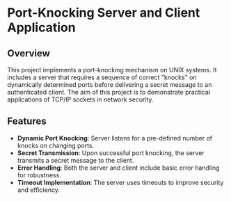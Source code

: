 # Port-Knocking Server and Client Application

## Overview
This project implements a port-knocking mechanism on UNIX systems. It includes a server that requires a sequence of correct "knocks" on dynamically determined ports before delivering a secret message to an authenticated client. The aim of this project is to demonstrate practical applications of TCP/IP sockets in network security.

## Features
- **Dynamic Port Knocking**: Server listens for a pre-defined number of knocks on changing ports.
- **Secret Transmission**: Upon successful port knocking, the server transmits a secret message to the client.
- **Error Handling**: Both the server and client include basic error handling for robustness.
- **Timeout Implementation**: The server uses timeouts to improve security and efficiency.

